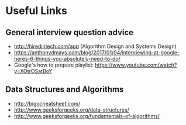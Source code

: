# Useful Links

## General interview question advice

- http://hiredintech.com/app (Algorithm Design and Systems Design)
- https://anthonydmays.com/blog/2017/01/04/interviewing-at-google-heres-6-things-you-absolutely-need-to-do/
- Google's how to prepare playlist: https://www.youtube.com/watch?v=XOtrOSatBoY

## Data Structures and Algorithms

- http://bigocheatsheet.com/
- http://www.geeksforgeeks.org/data-structures/
- http://www.geeksforgeeks.org/fundamentals-of-algorithms/
